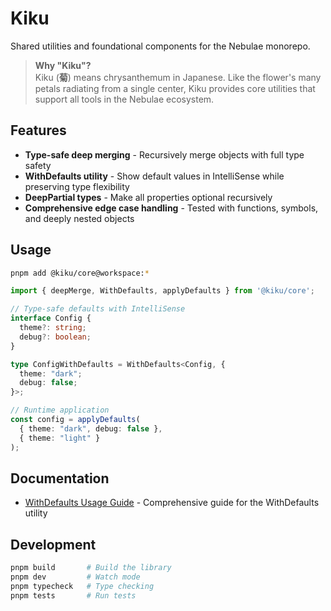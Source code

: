 # Kiku

Shared utilities and foundational components for the Nebulae monorepo.

> **Why "Kiku"?**  
> Kiku (**菊**) means chrysanthemum in Japanese. Like the flower's many petals radiating from a single center,
Kiku provides core utilities that support all tools in the Nebulae ecosystem.

## Features

- **Type-safe deep merging** - Recursively merge objects with full type safety
- **WithDefaults utility** - Show default values in IntelliSense while preserving type flexibility
- **DeepPartial types** - Make all properties optional recursively
- **Comprehensive edge case handling** - Tested with functions, symbols, and deeply nested objects

## Usage

```bash
pnpm add @kiku/core@workspace:*
```

```typescript
import { deepMerge, WithDefaults, applyDefaults } from '@kiku/core';

// Type-safe defaults with IntelliSense
interface Config {
  theme?: string;
  debug?: boolean;
}

type ConfigWithDefaults = WithDefaults<Config, {
  theme: "dark";
  debug: false;
}>;

// Runtime application
const config = applyDefaults(
  { theme: "dark", debug: false },
  { theme: "light" }
);
```

## Documentation

- [WithDefaults Usage Guide](./core/docs/WITH-DEFAULTS.md) - Comprehensive guide for the WithDefaults utility

## Development

```bash
pnpm build       # Build the library
pnpm dev         # Watch mode
pnpm typecheck   # Type checking
pnpm tests       # Run tests
```
